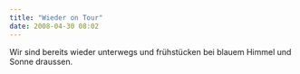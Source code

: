 ```yaml
---
title: "Wieder on Tour"
date: 2008-04-30 08:02
---
```

Wir sind bereits wieder unterwegs und frühstücken bei blauem Himmel und Sonne draussen.